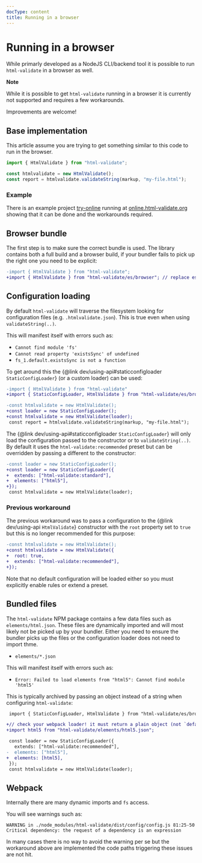 ```yaml
---
docType: content
title: Running in a browser
---
```


# Running in a browser

While primarly developed as a NodeJS CLI/backend tool it is possible to run `html-validate` in a browser as well.

<div class="alert alert-info">
	<i class="fa fa-info-circle" aria-hidden="true"></i>
	<strong>Note</strong>
	<p>While it is possible to get <code>html-validate</code> running in a browser it is currently not supported and requires a few workarounds.</p>
</div>

Improvements are welcome!

## Base implementation

This article assume you are trying to get something similar to this code to run in the browser.

```ts
import { HtmlValidate } from "html-validate";

const htmlvalidate = new HtmlValidate();
const report = htmlvalidate.validateString(markup, "my-file.html");
```

### Example

There is an example project [try-online][try-online-repo] running at [online.html-validate.org][try-online-url] showing that it can be done and the workarounds required.

[try-online-repo]: https://gitlab.com/html-validate/try-online
[try-online-url]: https://online.html-validate.org/

## Browser bundle

The first step is to make sure the correct bundle is used.
The library contains both a full build and a browser build, if your bundler fails to pick up the right one you need to be explicit:

```diff
-import { HtmlValidate } from "html-validate";
+import { HtmlValidate } from "html-validate/es/browser"; // replace es with cjs for commonjs
```

## Configuration loading

By default `html-validate` will traverse the filesystem looking for configuration files (e.g. `.htmlvalidate.json`).
This is true even when using `validateString(..)`.

This will manifest itself with errors such as:

- `Cannot find module 'fs'`
- `Cannot read property 'existsSync' of undefined`
- `fs_1.default.existsSync is not a function`

To get around this the {@link dev/using-api#staticconfigloader `StaticConfigLoader`} (or a custom loader) can be used:

```diff
-import { HtmlValidate } from "html-validate"
+import { StaticConfigLoader, HtmlValidate } from "html-validate/es/browser";

-const htmlvalidate = new HtmlValidate();
+const loader = new StaticConfigLoader();
+const htmlvalidate = new HtmlValidate(loader);
 const report = htmlvalidate.validateString(markup, "my-file.html");
```

The {@link dev/using-api#staticconfigloader `StaticConfigLoader`} will only load the configuration passed to the constructor or to `validateString(..)`.
By default it uses the `html-validate:recommended` preset but can be overridden by passing a different to the constructor:

```diff
-const loader = new StaticConfigLoader();
+const loader = new StaticConfigLoader({
+  extends: ["html-validate:standard"],
+  elements: ["html5"],
+});
 const htmlvalidate = new HtmlValidate(loader);
```

### Previous workaround

The previous workaround was to pass a configuration to the {@link dev/using-api `HtmlValidate`} constructor with the `root` property set to `true` but this is no longer recommended for this purpose:

```diff
-const htmlvalidate = new HtmlValidate();
+const htmlvalidate = new HtmlValidate({
+  root: true,
+  extends: ["html-validate:recommended"],
+});
```

Note that no default configuration will be loaded either so you must explicitly enable rules or extend a preset.

## Bundled files

The `html-validate` NPM package contains a few data files such as `elements/html.json`.
These files are dynamically imported and will most likely not be picked up by your bundler.
Either you need to ensure the bundler picks up the files or the configuration loader does not need to import thme.

- `elements/*.json`

This will manifest itself with errors such as:

- `Error: Failed to load elements from "html5": Cannot find module 'html5'`

This is typically archived by passing an object instead of a string when configuring `html-validate`:

```diff
 import { StaticConfigLoader, HtmlValidate } from "html-validate/es/browser";

+// check your webpack loader! it must return a plain object (not `default: { ... }`, a path/url, etc)
+import html5 from "html-validate/elements/html5.json";

 const loader = new StaticConfigLoader({
   extends: ["html-validate:recommended"],
-  elements: ["html5"],
+  elements: [html5],
 });
 const htmlvalidate = new HtmlValidate(loader);
```

## Webpack

Internally there are many dynamic imports and `fs` access.

You will see warnings such as:

    WARNING in ./node_modules/html-validate/dist/config/config.js 81:25-50
    Critical dependency: the request of a dependency is an expression

In many cases there is no way to avoid the warning per se but the workaround above are implemented the code paths triggering these issues are not hit.

